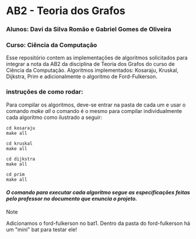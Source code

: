# AB2 - Teoria dos Grafos
### Alunos: Davi da Silva Romão e Gabriel Gomes de Oliveira
### Curso: Ciência da Computação

Esse repositório contem as implementações de algoritmos solicitados para integrar a nota da AB2 da disciplina de Teoria dos Grafos do curso de Ciência da Computação.
Algoritmos implementados: Kosaraju, Kruskal, Dijkstra, Prim e adicionalmente o algoritmo de Ford-Fulkerson.

### instruções de como rodar:
Para compilar os algoritmos, deve-se entrar na pasta de cada um e usar o comando *make all* o comando é o mesmo para compilar individualmente cada algoritmo como ilustrado a seguir:

```
cd kosaraju
make all

cd kruskal
make all

cd dijkstra
make all

cd prim
make all
```

#### *O comando para executar cada algoritmo segue as especificações feitas pelo professor no documento que enuncia o projeto.*

> [!NOTE]
> Adicionamos o ford-fulkerson no bat1.
Dentro da pasta do ford-fulkerson há um "mini" bat para testar ele!
